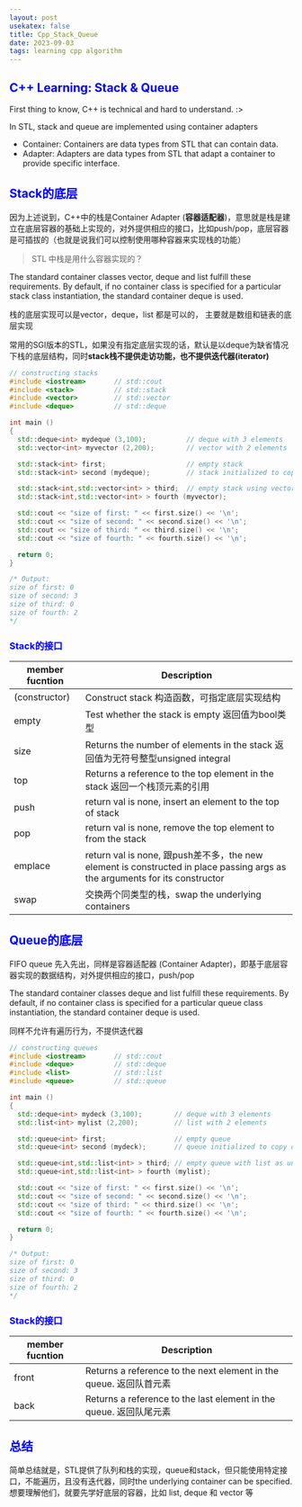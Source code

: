 ```yaml
---
layout: post
usekatex: false
title: Cpp_Stack_Queue
date: 2023-09-03
tags: learning cpp algorithm
---
```


<!--# <span style="color: blue;"></span>-->
## <span style="color: blue;">C++ Learning: Stack & Queue</span>
 
First thing to know, C++ is technical and hard to understand. :>

In STL, stack and queue are implemented using container adapters

- Container: Containers are data types from STL that can contain data.
- Adapter: Adapters are data types from STL that adapt a container to provide specific interface.

<!--more-->
## <span style="color: blue;">Stack的底层</span>

因为上述说到，C++中的栈是Container Adapter (**容器适配器**)，意思就是栈是建立在底层容器的基础上实现的，对外提供相应的接口，比如push/pop，底层容器是可插拔的（也就是说我们可以控制使用哪种容器来实现栈的功能）

> STL 中栈是用什么容器实现的？

The standard container classes vector, deque and list fulfill these requirements. By default, if no container class is specified for a particular stack class instantiation, the standard container deque is used.

栈的底层实现可以是vector，deque，list 都是可以的， 主要就是数组和链表的底层实现

常用的SGI版本的STL，如果没有指定底层实现的话，默认是以deque为缺省情况下栈的底层结构，同时**stack栈不提供走访功能，也不提供迭代器(iterator)**

```cpp
// constructing stacks
#include <iostream>       // std::cout
#include <stack>          // std::stack
#include <vector>         // std::vector
#include <deque>          // std::deque

int main ()
{
  std::deque<int> mydeque (3,100);          // deque with 3 elements
  std::vector<int> myvector (2,200);        // vector with 2 elements

  std::stack<int> first;                    // empty stack
  std::stack<int> second (mydeque);         // stack initialized to copy of deque

  std::stack<int,std::vector<int> > third;  // empty stack using vector
  std::stack<int,std::vector<int> > fourth (myvector);

  std::cout << "size of first: " << first.size() << '\n';
  std::cout << "size of second: " << second.size() << '\n';
  std::cout << "size of third: " << third.size() << '\n';
  std::cout << "size of fourth: " << fourth.size() << '\n';

  return 0;
}

/* Output:
size of first: 0
size of second: 3
size of third: 0
size of fourth: 2
*/
```

### <span style="color: blue;">Stack的接口</span>

|member fucntion|Description|
|--|--|
|(constructor)|Construct stack 构造函数，可指定底层实现结构|
|empty|Test whether the stack is empty 返回值为bool类型|
|size|Returns the number of elements in the stack 返回值为无符号整型unsigned integral|
|top|Returns a reference to the top element in the stack 返回一个栈顶元素的引用|
|push|return val is none, insert an element to the top of stack|
|pop|return val is none, remove the top element to from the stack|
|emplace|return val is none, 跟push差不多，the new element is constructed in place passing args as the arguments for its constructor|
|swap|交换两个同类型的栈，swap the underlying containers|

## <span style="color: blue;">Queue的底层</span>

FIFO queue 先入先出，同样是容器适配器 (Container Adapter)，即基于底层容器实现的数据结构，对外提供相应的接口，push/pop

The standard container classes deque and list fulfill these requirements. By default, if no container class is specified for a particular queue class instantiation, the standard container deque is used.

同样不允许有遍历行为，不提供迭代器

```cpp
// constructing queues
#include <iostream>       // std::cout
#include <deque>          // std::deque
#include <list>           // std::list
#include <queue>          // std::queue

int main ()
{
  std::deque<int> mydeck (3,100);        // deque with 3 elements
  std::list<int> mylist (2,200);         // list with 2 elements

  std::queue<int> first;                 // empty queue
  std::queue<int> second (mydeck);       // queue initialized to copy of deque

  std::queue<int,std::list<int> > third; // empty queue with list as underlying container
  std::queue<int,std::list<int> > fourth (mylist);

  std::cout << "size of first: " << first.size() << '\n';
  std::cout << "size of second: " << second.size() << '\n';
  std::cout << "size of third: " << third.size() << '\n';
  std::cout << "size of fourth: " << fourth.size() << '\n';

  return 0;
}

/* Output:
size of first: 0
size of second: 3
size of third: 0
size of fourth: 2
*/
```

### <span style="color: blue;">Stack的接口</span>

|member fucntion|Description|
|--|--|
|front|Returns a reference to the next element in the queue. 返回队首元素|
|back|Returns a reference to the last element in the queue. 返回队尾元素|

## <span style="color: blue;">总结</span>

简单总结就是，STL提供了队列和栈的实现，queue和stack，但只能使用特定接口，不能遍历，且没有迭代器，同时the underlying container can be specified. 想要理解他们，就要先学好底层的容器，比如 list, deque 和 vector 等

